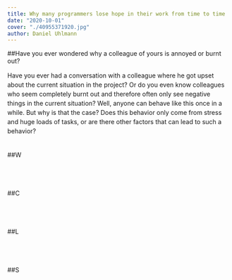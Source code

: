 ```yaml
---
title: Why many programmers lose hope in their work from time to time
date: "2020-10-01"
cover: "./40955371920.jpg"
author: Daniel Uhlmann
---
```


##Have you ever wondered why a colleague of yours is annoyed or burnt out?

<p style = "line-height: 1.5;">
Have you ever had a conversation with a colleague where he got upset about the current situation in the project? Or do you even know colleagues who seem completely burnt out and therefore often only see negative things in the current situation? Well, anyone can behave like this once in a while. But why is that the case? Does this behavior only come from stress and huge loads of tasks, or are there other factors that can lead to such a behavior? <br></br></p>

##W

<p style = "line-height: 1.5;">
<br></br></p>

##C

<p style = "line-height: 1.5;">
<br></br></p>

##L

<p style = "line-height: 1.5;">
<br></br></p>

##S
